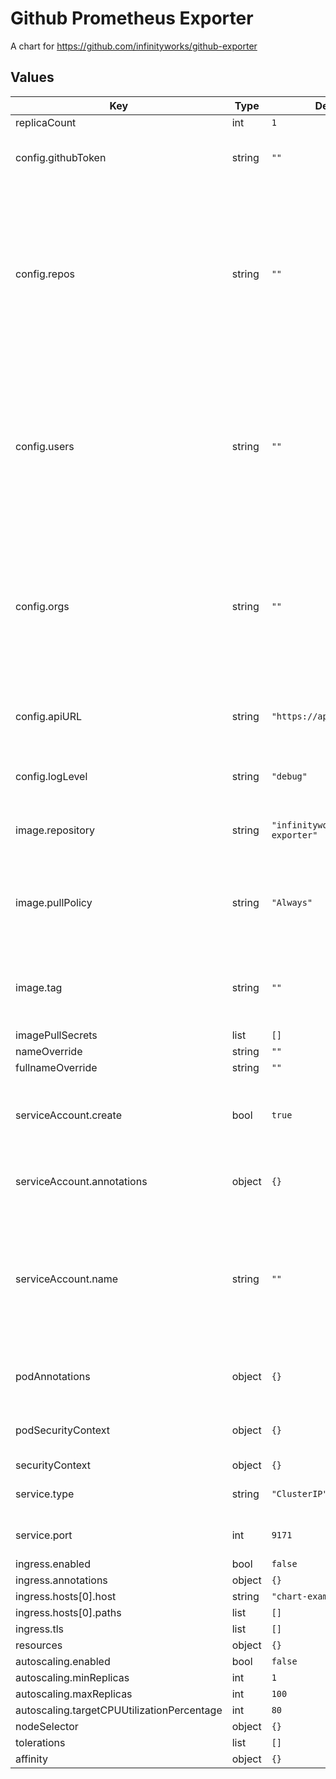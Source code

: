 # Github Prometheus Exporter

A chart for https://github.com/infinityworks/github-exporter

## Values

| Key | Type | Default | Description |
|-----|------|---------|-------------|
| replicaCount | int | `1` |  |
| config.githubToken | string | `""` | A github token to be kept in environment |
| config.repos | string | `""` | Env REPOS. If supplied, The repos you wish to monitor, expected in the format "user/repo1, user/repo2". Can be across different Github users/orgs. |
| config.users | string | `""` | Env USERS. If supplied, the exporter will enumerate all repositories for that users. Expected in the format "user1, user2" |
| config.orgs | string | `""` | Env ORGS. If supplied, the exporter will enumerate all repositories for that organization. Expected in the format "org1, org2". |
| config.apiURL | string | `"https://api.github.com"` | Github API URL, shouldn't need to change this. |
| config.logLevel | string | `"debug"` | The level of logging the exporter will run with |
| image.repository | string | `"infinityworks/github-exporter"` | Where to find the docker image |
| image.pullPolicy | string | `"Always"` | The image pull policy. Strongly recommend not changing this |
| image.tag | string | `""` | Overrides the image tag whose default is the chart appVersion |
| imagePullSecrets | list | `[]` |  |
| nameOverride | string | `""` |  |
| fullnameOverride | string | `""` |  |
| serviceAccount.create | bool | `true` | Specifies whether a service account should be created |
| serviceAccount.annotations | object | `{}` | Annotations to add to the service account |
| serviceAccount.name | string | `""` | The name of the service account to use. If not set and create is true, a name is generated using the fullname template |
| podAnnotations | object | `{}` | A map of annotations to add to the pod |
| podSecurityContext | object | `{}` | A pod security context to add |
| securityContext | object | `{}` |  |
| service.type | string | `"ClusterIP"` | The type of service to expose |
| service.port | int | `9171` | The port that the service will listen on |
| ingress.enabled | bool | `false` |  |
| ingress.annotations | object | `{}` |  |
| ingress.hosts[0].host | string | `"chart-example.local"` |  |
| ingress.hosts[0].paths | list | `[]` |  |
| ingress.tls | list | `[]` |  |
| resources | object | `{}` |  |
| autoscaling.enabled | bool | `false` |  |
| autoscaling.minReplicas | int | `1` |  |
| autoscaling.maxReplicas | int | `100` |  |
| autoscaling.targetCPUUtilizationPercentage | int | `80` |  |
| nodeSelector | object | `{}` |  |
| tolerations | list | `[]` |  |
| affinity | object | `{}` |  |
